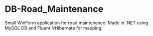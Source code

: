 # DB-Road_Maintenance
 Small WinForm application for road maintenance. Made in .NET using MySQL DB and Fluent NHibernate for mapping.
